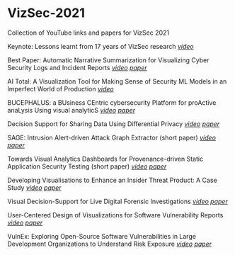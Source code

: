 # VizSec-2021
Collection of YouTube links and papers for VizSec 2021

Keynote: Lessons learnt from 17 years of VizSec research *[video](https://youtu.be/watch?v=ezPIVIuYFIg&t=1425s)*

Best Paper: Automatic Narrative Summarization for Visualizing Cyber Security Logs and Incident Reports *[video](https://youtu.be/4QR6IV6gCtw)* *[paper](https://github.com/thongsia/VizSec-2021/blob/main/Papers/Automatic%20Narrative%20Summarization%20for%20Visualizing%20Cyber%20Security%20Logs%20and%20Incident%20Reports.pdf)*

AI Total: A Visualization Tool for Making Sense of Security ML Models in an Imperfect World of Production *[video](https://youtu.be/ni5gRVtdYng)*

BUCEPHALUS: a BUsiness CEntric cybersecurity Platform for proActive anaLysis Using visual analyticS *[video](https://youtu.be/qMwQBTH8XpU)* *[paper](https://github.com/thongsia/VizSec-2021/blob/main/Papers/BUCEPHALUS-%20a%20BUsiness%20CEntric%20cybersecurity%20Platform%20for%20proActive%20anaLysis%20Using%20visual%20analyticS.pdf)*

Decision Support for Sharing Data Using Differential Privacy *[video](https://youtu.be/gUsVAMulsdY)* *[paper](https://github.com/thongsia/VizSec-2021/blob/main/Papers/Decision%20Support%20for%20Sharing%20Data%20Using%20Differential%20Privacy.pdf)*

SAGE: Intrusion Alert-driven Attack Graph Extractor (short paper) *[video](https://youtu.be/IYddPL4q0bs)* *[paper](https://github.com/thongsia/VizSec-2021/blob/main/Papers/SAGE-%20Intrusion%20Alert-driven%20Attack%20Graph%20Extractor.pdf)*

Towards Visual Analytics Dashboards for Provenance-driven Static Application Security Testing (short paper) *[video](https://youtu.be/47MFHZPIuYs)* *[paper](https://github.com/thongsia/VizSec-2021/blob/main/Papers/Towards%20Visual%20Analytics%20Dashboards%20for%20Provenance-driven%20Static%20Application%20Security%20Testing.pdf)*

Developing Visualisations to Enhance an Insider Threat Product: A Case Study *[video](https://youtu.be/qZTmpkH2_h8)* *[paper](https://github.com/thongsia/VizSec-2021/blob/main/Papers/Developing%20Visualisations%20to%20Enhance%20an%20Insider%20Threat%20Product-%20A%20Case%20Study.pdf)*

Visual Decision-Support for Live Digital Forensic Investigations *[video](https://youtu.be/DMfBmMDOAJg)* *[paper](https://github.com/thongsia/VizSec-2021/blob/main/Papers/Visual%20Decision-Support%20for%20Live%20Digital%20Forensic%20Investigations.pdf)*

User-Centered Design of Visualizations for Software Vulnerability Reports *[video](https://youtu.be/NV-zP5Md-sE)* *[paper](https://github.com/thongsia/VizSec-2021/blob/main/Papers/User-Centered%20Design%20of%20Visualizations%20for%20Software%20Vulnerability%20Reports.pdf)*

VulnEx: Exploring Open-Source Software Vulnerabilities in Large Development Organizations to Understand Risk Exposure *[video](https://youtu.be/9WuJDQLCNXg)* *[paper](https://github.com/thongsia/VizSec-2021/blob/main/Papers/VulnEx-%20Exploring%20Open-Source%20Software%20Vulnerabilities%20in%20Large%20Development%20Organizations%20to%20Understand%20Risk%20Exposure.pdf)*
